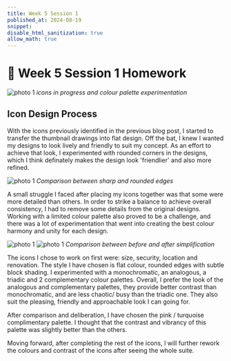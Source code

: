 ```yaml
---
title: Week 5 Session 1
published_at: 2024-08-19
snippet: 
disable_html_sanitization: true
allow_math: true
---
```


# :page_with_curl: Week 5 Session 1 Homework 

![photo 1](photos/25.png)
*icons in progress and colour palette experimentation*

## Icon Design Process

With the icons previously identified in the previous blog post, I started to transfer the thumbnail drawings into flat design. Off the bat, I knew I wanted my designs to look lively and friendly to suit my concept. As an effort to achieve that look, I experimented with rounded corners in the designs, which I think definately makes the design look 'friendlier' and also more refined.

![photo 1](photos/23.png)
*Comparison between sharp and rounded edges*


A small struggle I faced after placing my icons together was that some were more detailed than others. In order to strike a balance to achieve overall consistency, I had to remove some details from the original designs. Working with a limited colour palette also proved to be a challenge, and there was a lot of experimentation that went into creating the best colour harmony and unity for each design.

![photo 1](photos/26.png)
![photo 1](photos/24.png)
*Comparison between before and after simplification*

The icons I chose to work on first were: size, security, location and renovation. The style I have chosen is flat colour, rounded edges with subtle block shading. I experimented with a monochromatic, an analogous, a triadic and 2 complementary colour palettes. Overall, I prefer the look of the analogous and complementary palettes, they provide better contrast than monochromatic, and are less chaotic/ busy than the triadic one. They also suit the pleasing, friendly and approachable look I can going for. 

After comparison and deliberation, I have chosen the pink / turquoise complimentary palette. I thought that the contrast and vibrancy of this palette was slightly better than the others.

Moving forward, after completing the rest of the icons, I will further rework the colours and contrast of the icons after seeing the whole suite.